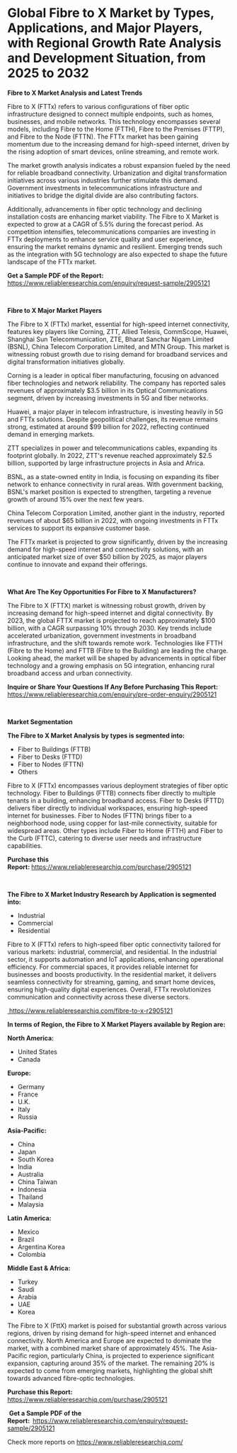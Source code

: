 <p><h1>Global Fibre to X Market by Types, Applications, and Major Players, with Regional Growth Rate Analysis and Development Situation, from 2025 to 2032</h1></p><p><strong>Fibre to X Market Analysis and Latest Trends</strong></p>
<p><p>Fibre to X (FTTx) refers to various configurations of fiber optic infrastructure designed to connect multiple endpoints, such as homes, businesses, and mobile networks. This technology encompasses several models, including Fibre to the Home (FTTH), Fibre to the Premises (FTTP), and Fibre to the Node (FTTN). The FTTx market has been gaining momentum due to the increasing demand for high-speed internet, driven by the rising adoption of smart devices, online streaming, and remote work.</p><p>The market growth analysis indicates a robust expansion fueled by the need for reliable broadband connectivity. Urbanization and digital transformation initiatives across various industries further stimulate this demand. Government investments in telecommunications infrastructure and initiatives to bridge the digital divide are also contributing factors. </p><p>Additionally, advancements in fiber optic technology and declining installation costs are enhancing market viability. The Fibre to X Market is expected to grow at a CAGR of 5.5% during the forecast period. As competition intensifies, telecommunications companies are investing in FTTx deployments to enhance service quality and user experience, ensuring the market remains dynamic and resilient. Emerging trends such as the integration with 5G technology are also expected to shape the future landscape of the FTTx market.</p></p>
<p><strong>Get a Sample PDF of the Report:&nbsp;</strong> <a href="https://www.reliableresearchiq.com/enquiry/request-sample/2905121?utm_campaign=3083&utm_medium=2&utm_source=Github&utm_content=ia&utm_term=12032025&utm_id=fibre-to-x">https://www.reliableresearchiq.com/enquiry/request-sample/2905121</a></p>
<p>&nbsp;</p>
<p><strong>Fibre to X Major Market Players</strong></p>
<p><p>The Fibre to X (FTTx) market, essential for high-speed internet connectivity, features key players like Corning, ZTT, Allied Telesis, CommScope, Huawei, Shanghai Sun Telecommunication, ZTE, Bharat Sanchar Nigam Limited (BSNL), China Telecom Corporation Limited, and MTN Group. This market is witnessing robust growth due to rising demand for broadband services and digital transformation initiatives globally.</p><p>Corning is a leader in optical fiber manufacturing, focusing on advanced fiber technologies and network reliability. The company has reported sales revenues of approximately $3.5 billion in its Optical Communications segment, driven by increasing investments in 5G and fiber networks.</p><p>Huawei, a major player in telecom infrastructure, is investing heavily in 5G and FTTx solutions. Despite geopolitical challenges, its revenue remains strong, estimated at around $99 billion for 2022, reflecting continued demand in emerging markets.</p><p>ZTT specializes in power and telecommunications cables, expanding its footprint globally. In 2022, ZTT's revenue reached approximately $2.5 billion, supported by large infrastructure projects in Asia and Africa.</p><p>BSNL, as a state-owned entity in India, is focusing on expanding its fiber network to enhance connectivity in rural areas. With government backing, BSNL's market position is expected to strengthen, targeting a revenue growth of around 15% over the next few years.</p><p>China Telecom Corporation Limited, another giant in the industry, reported revenues of about $65 billion in 2022, with ongoing investments in FTTx services to support its expansive customer base.</p><p>The FTTx market is projected to grow significantly, driven by the increasing demand for high-speed internet and connectivity solutions, with an anticipated market size of over $50 billion by 2025, as major players continue to innovate and expand their offerings.</p></p>
<p>&nbsp;</p>
<p><strong>What Are The Key Opportunities For Fibre to X Manufacturers?</strong></p>
<p><p>The Fibre to X (FTTX) market is witnessing robust growth, driven by increasing demand for high-speed internet and digital connectivity. By 2023, the global FTTX market is projected to reach approximately $100 billion, with a CAGR surpassing 10% through 2030. Key trends include accelerated urbanization, government investments in broadband infrastructure, and the shift towards remote work. Technologies like FTTH (Fibre to the Home) and FTTB (Fibre to the Building) are leading the charge. Looking ahead, the market will be shaped by advancements in optical fiber technology and a growing emphasis on 5G integration, enhancing rural broadband access and urban connectivity.</p></p>
<p><strong>Inquire or Share Your Questions If Any Before Purchasing This Report:</strong> <a href="https://www.reliableresearchiq.com/enquiry/pre-order-enquiry/2905121?utm_campaign=3083&utm_medium=2&utm_source=Github&utm_content=ia&utm_term=12032025&utm_id=fibre-to-x">https://www.reliableresearchiq.com/enquiry/pre-order-enquiry/2905121</a></p>
<p>&nbsp;</p>
<p><strong>Market Segmentation</strong></p>
<p><strong>The Fibre to X Market Analysis by types is segmented into:</strong></p>
<p><ul><li>Fiber to Buildings (FTTB)</li><li>Fiber to Desks (FTTD)</li><li>Fiber to Nodes (FTTN)</li><li>Others</li></ul></p>
<p><p>Fibre to X (FTTx) encompasses various deployment strategies of fiber optic technology. Fiber to Buildings (FTTB) connects fiber directly to multiple tenants in a building, enhancing broadband access. Fiber to Desks (FTTD) delivers fiber directly to individual workspaces, ensuring high-speed internet for businesses. Fiber to Nodes (FTTN) brings fiber to a neighborhood node, using copper for last-mile connectivity, suitable for widespread areas. Other types include Fiber to Home (FTTH) and Fiber to the Curb (FTTC), catering to diverse user needs and infrastructure capabilities.</p></p>
<p><strong>Purchase this Report:&nbsp;</strong><a href="https://www.reliableresearchiq.com/purchase/2905121?utm_campaign=3083&utm_medium=2&utm_source=Github&utm_content=ia&utm_term=12032025&utm_id=fibre-to-x">https://www.reliableresearchiq.com/purchase/2905121</a></p>
<p>&nbsp;</p>
<p><strong>The Fibre to X Market Industry Research by Application is segmented into:</strong></p>
<p><ul><li>Industrial</li><li>Commercial</li><li>Residential</li></ul></p>
<p><p>Fibre to X (FTTx) refers to high-speed fiber optic connectivity tailored for various markets: industrial, commercial, and residential. In the industrial sector, it supports automation and IoT applications, enhancing operational efficiency. For commercial spaces, it provides reliable internet for businesses and boosts productivity. In the residential market, it delivers seamless connectivity for streaming, gaming, and smart home devices, ensuring high-quality digital experiences. Overall, FTTx revolutionizes communication and connectivity across these diverse sectors.</p></p>
<p><a href="https://www.reliableresearchiq.com/fibre-to-x-r2905121?utm_campaign=3083&utm_medium=2&utm_source=Github&utm_content=ia&utm_term=12032025&utm_id=fibre-to-x">&nbsp;https://www.reliableresearchiq.com/fibre-to-x-r2905121</a></p>
<p><strong>In terms of Region, the Fibre to X Market Players available by Region are:</strong></p>
<p>
    <p> <strong> North America: </strong>
        <ul>
            <li>United States</li>
            <li>Canada</li>
        </ul>
        </p> 
    <p> <strong> Europe: </strong>
        <ul>
            <li>Germany</li>
            <li>France</li>
            <li>U.K.</li>
            <li>Italy</li>
            <li>Russia</li>
        </ul>
        </p> 
    <p> <strong> Asia-Pacific: </strong>
        <ul>
            <li>China</li>
            <li>Japan</li>
            <li>South Korea</li>
            <li>India</li>
            <li>Australia</li>
            <li>China Taiwan</li>
            <li>Indonesia</li>
            <li>Thailand</li>
            <li>Malaysia</li>
        </ul>
        </p> 
    <p> <strong> Latin America: </strong>
        <ul>
            <li>Mexico</li>
            <li>Brazil</li>
            <li>Argentina Korea</li>
            <li>Colombia</li>
        </ul>
        </p> 
    <p> <strong> Middle East & Africa: </strong>
        <ul>
            <li>Turkey</li>
            <li>Saudi</li>
            <li>Arabia</li>
            <li>UAE</li>
            <li>Korea</li>
        </ul>
    </p>
    </p>
<p><p>The Fibre to X (FttX) market is poised for substantial growth across various regions, driven by rising demand for high-speed internet and enhanced connectivity. North America and Europe are expected to dominate the market, with a combined market share of approximately 45%. The Asia-Pacific region, particularly China, is projected to experience significant expansion, capturing around 35% of the market. The remaining 20% is expected to come from emerging markets, highlighting the global shift towards advanced fibre-optic technologies.</p></p>
<p><strong>Purchase this Report: </strong><a href="https://www.reliableresearchiq.com/purchase/2905121?utm_campaign=3083&utm_medium=2&utm_source=Github&utm_content=ia&utm_term=12032025&utm_id=fibre-to-x">https://www.reliableresearchiq.com/purchase/2905121</a></p>
<p>&nbsp;<strong>Get a Sample PDF of the Report:&nbsp;&nbsp;</strong><a href="https://www.reliableresearchiq.com/enquiry/request-sample/2905121?utm_campaign=3083&utm_medium=2&utm_source=Github&utm_content=ia&utm_term=12032025&utm_id=fibre-to-x">https://www.reliableresearchiq.com/enquiry/request-sample/2905121</a></p>
<p><strong></strong></p>
<p>Check more reports on <a href="https://www.reliableresearchiq.com/?utm_campaign=3083&utm_medium=2&utm_source=Github&utm_content=ia&utm_term=12032025&utm_id=fibre-to-x">https://www.reliableresearchiq.com/</a></p>